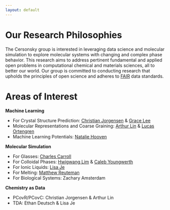```yaml
---
layout: default
---
```

# Our Research Philosophies
The Cersonsky group is interested in leveraging data science and molecular simulation to explore molecular systems with changing and complex phase behavior. This research aims to address pertinent fundamental and applied open problems in computational chemical and materials sciences, all to better our world. Our group is committed to conducting research that upholds the principles of open science and adheres to [FAIR](https://www.go-fair.org/fair-principles/) data standards.

# Areas of Interest
<strong>Machine Learning</strong>
<ul>
    <li>For Crystal Structure Prediction: <a href="/members/christian_jorgensen">Christian Jorgensen</a> & <a href="/members/grace_lee">Grace Lee</a></li>
    <li>Molecular Representations and Coarse Graining: <a href="/members/arthur_lin">Arthur Lin</a> & <a href="/members/lucas_ortengren">Lucas Ortengren</a></li>
    <li>Machine Learning Potentials: <a href="/members/natalie_hooven">Natalie Hooven</a></li>
</ul>

<strong>Molecular Simulation</strong>
<ul>
    <li>For Glasses: <a href="/members/charles_carroll">Charles Carroll</a></li>
    <li>For Colloidal Phases: <a href="/members/hwigwang_lim">Hwigwang Lim</a> & <a href="/members/caleb_youngwerth">Caleb Youngwerth</a></li>
    <li>For Ionic Liquids: <a href="/members/lisa_je">Lisa Je</a></li>
    <li>For Melting: <a href="/members/matthew_reuteman">Matthew Reuteman</a></li>
    <li>For Biological Systems: Zachary Amsterdam</li>
</ul>

<strong>Chemistry as Data</strong>
<ul>
    <li>PCovR/PCovC: Christian Jorgensen & Arthur Lin</li>
    <li>TDA: Ethan Deutsch & Lisa Je</li>
</ul>
